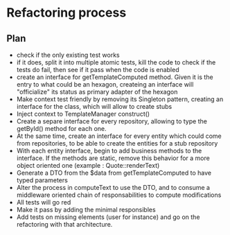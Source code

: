 # Refactoring process

## Plan

- check if the only existing test works
- if it does, split it into multiple atomic tests, kill the code to check if the tests do fail, then see if it pass when the code is enabled
- create an interface for getTemplateComputed method. Given it is the entry to what could be an hexagon, createing an interface will "officialize" its status as primary adapter of the hexagon
- Make context test friendly by removing its Singleton pattern, creating an interface for the class, which will allow to create stubs
- Inject context to TemplateManager construct()
- Create a separe interface for every repository, allowing to type the getById() method for each one.
- At the same time, create an interface for every entity which could come from repositories, to be able to create the entities for a stub repository
- With each entity interface, begin to add business methods to the interface. If the methods are static, remove this behavior for a more object oriented one (example : Quote::renderText)
- Generate a DTO from the $data from getTemplateComputed to have typed parameters
- Alter the process in computeText to use the DTO, and to consume a middleware oriented chain of responsabilities to compute modifications
- All tests will go red
- Make it pass by adding the minimal responsibles
- Add tests on missing elements (user for instance) and go on the refactoring with that architecture.
